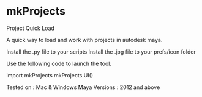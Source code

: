 mkProjects
==========

Project Quick Load

A quick way to load and work with projects in autodesk maya.

Install the .py file to your scripts
Install the .jpg file to your prefs/icon folder

Use the following code to launch the tool.

import mkProjects
mkProjects.UI()

Tested on : Mac & Windows
Maya Versions : 2012 and above
